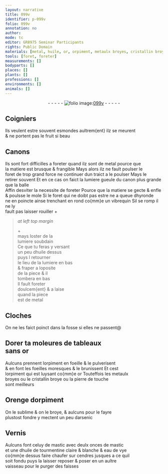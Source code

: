 ```yaml
---
layout: narrative
title: 099v
identifier: p-099v
folio: 099v
annotation: no
author:
mode: tc
editor: GR8975 Seminar Participants
rights: Public Domain
materials: [metal, huile, or, orpiment, metaulx broyes, cristallin broye, pierre de touche, arsenic, mastic, huile de tourmentine, eau de vye, cendres]
tools: [foret, foreter]
measurements: []
bodyparts: []
places: []
plants: []
professions: []
environments: []
animals: []
---
```


<div class="folio" align="center">- - - - - <a href="http://gallica.bnf.fr/ark:/12148/btv1b10500001g/f204.image.r=Recueil%20de%20recettes%20et%20secrets%20concernant%20l'art%20du%20mouleur,%20de%20l'artificier%20et%20du%20peintre " target="_blank"><img src="https://cu-mkp.github.io/2017-workshop-edition/assets/photo-icon.png" alt="folio image: " style="display:inline-block; margin-bottom:-3px;"/>099v</a> - - - - - </div>  
  

## Coigniers

 
Ils veulent estre souvent esmondes aultrem{ent} ilz se meurent<br/> & ne portent pas le fruit si beau
 
 
  

## Canons

 
Ils sont fort difficilles a foreter quand ilz sont de <span class="m">metal</span> pource que<br/> la matiere est brusque & frangible Mays alors il<span class="del">z</span> ne fault poulser le<br/> <span class="tl">foret</span> de trop grand force ne continuer dun traict a le poulser Mays le<br/> retirer souvent Et en ce cas on faict la <span class="del">lumiere</span> <span class="add">gueule du canon</span> plus grande que la balle<br/> Affin desviter la necessite de <span class="tl">foreter</span> Pource que la matiere se gecte & enfle<br/> & poulsse le mole Si le <span class="tl">foret</span> qui ne doibt pas estre ne a queue dhyronde<br/> ne en poincte ainse trenchant en rond co{mm}e un vibrequin Sil se romp il ne ly<br/> fault pas laisser rouiller \+
 
> *at left top margin*
> 
> 
>   \+<br/> mays loster de la<br/> lumiere soubdain<br/> Ce que tu feras y versant<br/> un peu d<span class="m">huile</span> dessus<br/> puys <span class="del">l</span> retourner<br/> le lieu de la lumiere en bas<br/> & fraper a loposite<br/> de la piece & il<br/> tombera en bas<br/> Il fault <span class="tl">foreter</span><br/> doulcem{ent} & a laise<br/> quand la piece<br/> est de <span class="m">metal</span>
 
 
  

## Cloches

 
On ne les faict poinct dans la fosse si elles ne passent@
 
 
  

## Dorer <span class="del">ta</span> moleures de tableaux <br/> sans <span class="m">or</span>

 
Aulcuns prennent l<span class="m">orpiment</span> en foeille & le pulverisent<br/> & en font les foeilles moresques & le brunissent Et cest<br/> l<span class="m">orpiment</span> qui est luysant co{mm}e <span class="m">or</span> Touteffois les <span class="m">metaulx<br/> broyes</span> ou le <span class="m">cristallin broye</span> ou la <span class="m">pierre de touche</span><br/> sont meilleurs
 
 
  

## Orenge d<span class="m">orpiment</span>

 
On le sublime & on le broye, & aulcuns pour le fayre<br/> plustost fondre y mectent un peu d<span class="m">arsenic</span>
 
 
  

## Vernis

 
Aulcuns font celuy de <span class="m">mastic</span> avec deulx onces de <span class="m">mastic</span><br/> et une d<span class="m">huile de tourmentine</span> claire & blanche & <span class="m">eau de vye</span><br/> co{mm}e dessus faire chaufer sur <span class="m">cendres</span> jusques a ce quil<br/> soit fondu puys la laisser reposer & poser en un aultre<br/> vaisseau pour le purger des faisses
 
